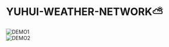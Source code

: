 # YUHUI-WEATHER-NETWORK:partly_sunny:  
  
![DEMO1](https://user-images.githubusercontent.com/84819219/133728749-6a91114b-101d-4c1c-8113-b502736e9f34.png)  
![DEMO2](https://user-images.githubusercontent.com/84819219/133728829-d14c57d6-ab98-4a67-af43-b68399c910ac.png)  
